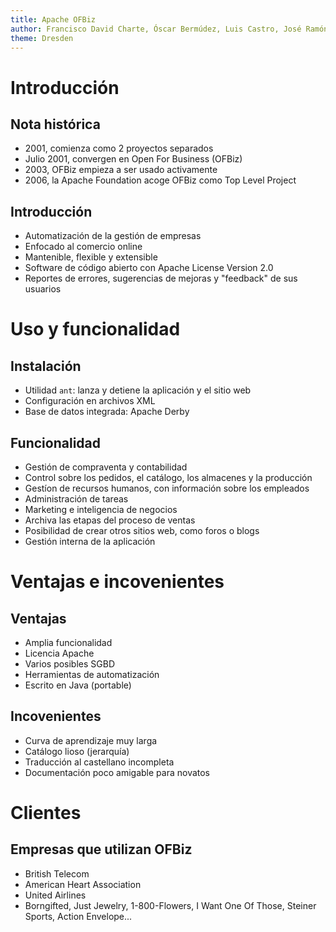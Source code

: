 ```yaml
---
title: Apache OFBiz
author: Francisco David Charte, Óscar Bermúdez, Luis Castro, José Ramón Trillo, José Carlos Entrena
theme: Dresden
---
```


# Introducción
## Nota histórica

* 2001, comienza como 2 proyectos separados
* Julio 2001, convergen en Open For Business (OFBiz)
* 2003, OFBiz empieza a ser usado activamente
* 2006, la Apache Foundation acoge OFBiz como Top Level Project

## Introducción

* Automatización de la gestión de empresas
* Enfocado al comercio online
* Mantenible, flexible y extensible
* Software de código abierto con Apache License Version 2.0
* Reportes de errores, sugerencias de mejoras y "feedback" de sus usuarios

# Uso y funcionalidad

## Instalación

* Utilidad `ant`: lanza y detiene la aplicación y el sitio web
* Configuración en archivos XML
* Base de datos integrada: Apache Derby

## Funcionalidad

* Gestión de compraventa y contabilidad
* Control sobre los pedidos, el catálogo, los almacenes y la producción
* Gestíon de recursos humanos, con información sobre los empleados
* Administración de tareas
* Marketing e inteligencia de negocios 
* Archiva las etapas del proceso de ventas 
* Posibilidad de crear otros sitios web, como foros o blogs
* Gestión interna de la aplicación

# Ventajas e incovenientes

## Ventajas

* Amplia funcionalidad
* Licencia Apache
* Varios posibles SGBD
* Herramientas de automatización
* Escrito en Java (portable)

## Incovenientes

* Curva de aprendizaje muy larga
* Catálogo lioso (jerarquía)
* Traducción al castellano incompleta
* Documentación poco amigable para novatos

# Clientes

## Empresas que utilizan OFBiz
* British Telecom
* American Heart Association
* United Airlines
* Borngifted, Just Jewelry, 1-800-Flowers, I Want One Of Those, Steiner Sports, Action Envelope...
